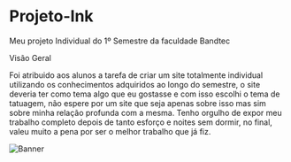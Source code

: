 # Projeto-Ink
Meu projeto Individual do 1º Semestre da faculdade Bandtec

Visão Geral

Foi atribuido aos alunos a tarefa de criar um site totalmente individual utilizando os conhecimentos adquiridos ao longo do semestre, o site deveria ter como tema algo que eu gostasse e com isso escolhi o tema de tatuagem, não espere por um site que seja apenas sobre isso mas sim sobre minha relação profunda com a mesma. Tenho orgulho de expor meu trabalho completo depois de tanto esforço e noites sem dormir, no final, valeu muito a pena por ser o melhor trabalho que já fiz.

![Banner](https://user-images.githubusercontent.com/1607613008278.jpg)
